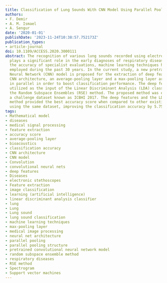 ```yaml
---
title: Classification of Lung Sounds With CNN Model Using Parallel Pooling Structure
authors:
- F. Demir
- A. M. Ismael
- A. Sengur
date: '2020-01-01'
publishDate: '2023-11-24T10:38:57.752173Z'
publication_types:
- article-journal
doi: 10.1109/ACCESS.2020.3000111
abstract: The recognition of various lung sounds recorded using electronic stethoscopes
  plays a significant role in the early diagnoses of respiratory diseases. To increase
  the accuracy of specialist evaluations, machine learning techniques have been intensely
  employed during the past 30 years. In the current study, a new pretrained Convolutional
  Neural Network (CNN) model is proposed for the extraction of deep features. In the
  CNN architecture, an average-pooling layer and a max-pooling layer are connected
  in parallel in order to boost classification performance. The deep features are
  utilized as the input of the Linear Discriminant Analysis (LDA) classifier using
  the Random Subspace Ensembles (RSE) method. The proposed method was evaluated against
  a challenge dataset known as ICBHI 2017. The deep features and the LDA with RSE
  method provided the best accuracy score when compared to other existing methods
  using the same dataset, improving the classification accuracy by 5.75%.
tags:
- Mathematical model
- diseases
- medical signal processing
- feature extraction
- accuracy score
- average-pooling layer
- bioacoustics
- classification accuracy
- CNN architecture
- CNN model
- Convolution
- convolutional neural nets
- deep features
- Diseases
- electronic stethoscopes
- Feature extraction
- image classification
- learning (artificial intelligence)
- linear discriminant analysis classifier
- lung
- Lung
- Lung sound
- lung sound classification
- machine learning techniques
- max-pooling layer
- medical image processing
- neural net architecture
- parallel pooling
- parallel pooling structure
- pretrained convolutional neural network model
- random subspace ensemble method
- respiratory diseases
- RSE method
- Spectrogram
- Support vector machines
---
```

